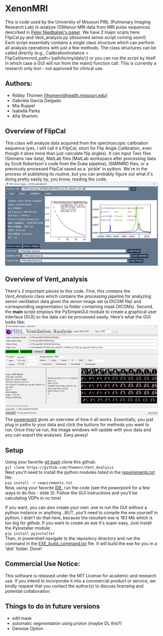# XenonMRI
This is code used by the University of Missouri PIRL (Pulmonary Imaging Research Lab) to analyze 129Xenon MRI data from MRI pulse sequences described in [Peter Niedbalski's paper](https://onlinelibrary.wiley.com/doi/10.1002/mrm.28985). We have 2 major scipts here: FlipCal.py and Vent_analysis.py (dissolved xenon script coming soon!). Each script essentially contains a single class structure which can perform all analysis operations with just a few methods. The class structures can be called directly (e.g., CalibrationInstance = FlipCal(ismrmrd_path='path/to/my/data')) or you can run the script by itself in which case a GUI will run from the main() function call. This is currently a research only tool - not approved for clinical use.

## Authors:
- Robby Thomen [thomenr@health.missouri.edu]
- Gabriela Garcia Delgado
- Mia Ruppel
- Isabella Parks
- Afia Shammi

## Overview of FlipCal
This class will analyze data acquired from the spectroscopic calibration sequence (yes, I still call it a FlipCal, short for Flip Angle Calibration, even though it does more than just calculate flip angles). It can input Twix files (Siemens raw data), MatLab files (MatLab workspace after processing data by Scott Robertson's code from the Duke pipeline), ISMRMRD files, or a previously processed FlipCal saved as a `pickle' in python. We're in the process of publishing its routine, but you can probably figure out what it's doing pretty easliy by, you know, reading the code.
![alt text](CalGUI.png)

## Overview of Vent_analysis
There's 2 important pieces to this code. First, this contains the *Vent_Analysis* class which contains the processing pipeline for analyzing xenon ventilation data given the xenon image set (a DICOM file) and corresponding segmentation (a folder containing mask DICOMs). Second, the __main__ script employs the PySimpleGUI module to create a graphical user interface [GUI] so the data can be processed easily. Here's what the GUI looks like:
![alt text](GUI.png)
The [powerpoint](Vent_Analysis.pptx) gives an overview of how it all works. Essentially, you just plug in paths to your data and click the buttons for methods you want to run. Once they've run, the image windows will update with your data and you can export the analyses. Easy peasy!

## Setup
Using your favorite [git bash](https://git-scm.com/downloads) clone this github:  
  `git clone https://github.com/thomenr/Vent_Analysis`  
Next you'll need to install the python modules listed in the [requirements.txt](requirements.txt) file:  
  `pip install -r requirements.txt`  
Now, using your favorite [IDE](https://code.visualstudio.com/download), run the code (see the powerpoint for a few ways to do this - slide 3).
Follow the GUI instructions and you'll be calculating VDPs in no time!  

If you want, you can also create your own .exe to run the GUI without a python instance or anything...BUT, you'll need to compile the exe yourself in python. I didn't do that here, because the resultant exe is 183 Mb which is too big for github. If you want to create an exe it's super easy. Just install the PyInstaller module:  
  `pip install pyinstaller`  
Then, in powershell navigate to the repository directory and run the command in the [EXE_build_command.txt](EXE_build_command.txt) file. It will build the exe for you in a 'dist' folder. Done!  

## Commercial Use Notice:
This software is released under the MIT License for academic and research use. If you intend to incorporate it into a commercial product or service, we kindly request that you contact the author(s) to discuss licensing and potential collaboration.

## Things to do in future versions
 - edit mask
 - automatic segmentation using proton (maybe DL this?)
 - Denoise Option